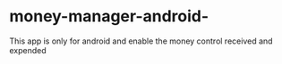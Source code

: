 # money-manager-android-
This app is only for android and enable the money control received and expended
